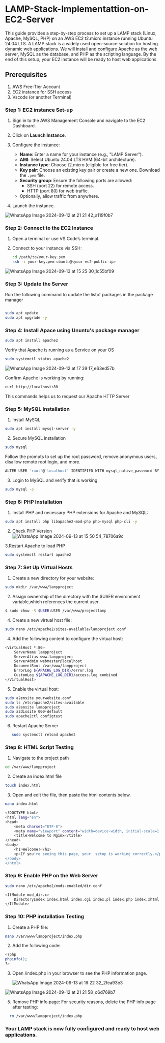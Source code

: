 # LAMP-Stack-Implementattion-on-EC2-Server
This guide provides a step-by-step process to set up a LAMP stack (Linux, Apache, MySQL, PHP) on an AWS EC2 t2.micro instance running Ubuntu 24.04 LTS. A LAMP stack is a widely used open-source solution for hosting dynamic web applications. We will install and configure Apache as the web server, MySQL as the database, and PHP as the scripting language. By the end of this setup, your EC2 instance will be ready to host web applications.

## Prerequisites
1. AWS Free-Tier Account
2. EC2 instance for SSH access
3. Vscode (or another Terminal)
   
### Step 1: EC2 instance Set-up
1. Sign in to the AWS Management Console and navigate to the EC2 Dashboard.
2. Click on **Launch Instance**.
3. Configure the instance:
   - **Name**: Enter a name for your instance (e.g., "LAMP Server").
   - **AMI**: Select Ubuntu 24.04 LTS HVM (64-bit architecture).
   - **Instance type**: Choose t2.micro (eligible for free tier).
   - **Key pair**: Choose an existing key pair or create a new one. Download the `.pem` file.
   - **Security group**: Ensure the following ports are allowed:
     - SSH (port 22) for remote access.
     - HTTP (port 80) for web traffic.
   - Optionally, allow traffic from anywhere.

4. Launch the instance.

![WhatsApp Image 2024-09-12 at 21 21 42_a119f0b7](https://github.com/user-attachments/assets/22f32fc0-c956-4648-8794-61e721c0bf1b)



### Step 2: Connect to the EC2 Instance
1. Open a terminal or use VS Code’s terminal.
2. Connect to your instance via SSH:

    ```bash
    cd /path/to/your-key.pem
    ssh -i your-key.pem ubuntu@<your-ec2-public-ip>
    ```
    

![WhatsApp Image 2024-09-13 at 15 25 30_1c55bf09](https://github.com/user-attachments/assets/4748c8cc-14cf-4c62-af86-e3feffa2d5e0)


### Step 3: Update the Server
Run the following command to update the listof packages in the package manager

```bash

sudo apt update
sudo apt upgrade -y

```
### Step 4: Install Apace using Ununtu's package manager

```bash
sudo apt install apache2
```

Verify that Apache is running as a Service on your OS

```bash
sudo systemctl status apache2
```
![WhatsApp Image 2024-09-12 at 17 39 17_e63ed57b](https://github.com/user-attachments/assets/c51ddddb-960e-42a7-add1-7a97758c02f7)

Confirm Apache is working by running:


```bash
curl http://localhost:80
```

This commands helps us to request our Apache HTTP Server

### Step 5: MySQL Installation
1. Install MySQL

```bash
sudo apt install mysql-server -y
```
2. Secure MySQL installation

```bash
sudo mysql
```
Follow the prompts to set up the root password, remove anonymous users, disallow remote root login, and more.

```bash
ALTER USER 'root'@'localhost' IDENTIFIED WITH mysql_native_password BY 'PassWord.1';
```
3. Login to MySQL and verify that is working
   
```bash
sudo mysql -p
```
### Step 6: PHP Installation
1. Install PHP and necessary PHP extensions for Apache and MySQL:
```bash
sudo apt install php libapache2-mod-php php-mysql php-cli -y
```
2. Check PHP Version
![WhatsApp Image 2024-09-13 at 15 50 54_78706a9c](https://github.com/user-attachments/assets/d8f22740-56fa-4c06-ac3e-b5b30589bcab)

3.Restart Apache to load PHP

```bash
sudo systemctl restart apache2
```
### Step 7: Set Up Virtual Hosts

1. Create a new directory for your website:

```bash
sudo mkdir /var/www/lampproject
```
2. Assign ownership of the directory with the $USER environment variable,which references the current user.

  ```bash
$ sudo chow -R $USER:USER /var/www/projectlamp
```
 
4. Create a new virtual host file:

```bash
sudo nano /etc/apache2/sites-available/lampproject.conf
```

4. Add the following content to configure the virtual host:

```bash
<VirtualHost *:80>
    ServerName lampproject
    ServerAlias www.lampproject
    ServerAdmin webmaster@localhost
    DocumentRoot /var/www/lampproject
    ErrorLog ${APACHE_LOG_DIR}/error.log
    CustomLog ${APACHE_LOG_DIR}/access.log combined
</VirtualHost>
```

5. Enable the virtual host:
   
```bash
sudo a2ensite yourwebsite.conf
sudo ls /etc/apache2/sites-available
sudo a2ensite lampproject
sudo a2dissite 000-default
sudo apache2ctl configtest
```
6. Restart Apache Server

```bash
   sudo systemctl reload apache2
```

### Step 8: HTML Script Testing
1. Navigate to the project path

```bash
cd /var/www/lampproject
```
2. Create an index.html file

```bash
touch index.html
```
3. Open and edit the file, then paste the html contents below.

```bash
nano index.html
```

```bash
<!DOCTYPE html>
<html lang="en">
<head>
    <meta charset="UTF-8">
    <meta name="viewport" content="width=device-width, initial-scale=1.0">
    <title>Welcome to Nginx</title>
</head>
<body>
    <h1>Welcome!</h1>
    <p>If you're seeing this page, your  setup is working correctly.</p>
</body>
</html>
```


### Step 9: Enable PHP on the Web Server

```bash
sudo nano /etc/apache2/mods-enabled/dir.conf
```

```bash
<IfModule mod_dir.c>
    DirectoryIndex index.html index.cgi index.pl index.php index.xhtml index.htm
</IfModule>
```

### Step 10: PHP installation Testing
1. Create a PHP file:

```bash
nano /var/www/lampproject/index.php
```
2. Add the following code:
   
```bash
<?php
phpinfo();
?>
```
3. Open <your-ec2-public-ip>/index.php in your browser to see the PHP information page.

   ![WhatsApp Image 2024-09-13 at 16 22 32_2fea93e3](https://github.com/user-attachments/assets/cb94f104-81b2-4cda-989a-d807f7c57adc)


![WhatsApp Image 2024-09-12 at 21 21 58_c6d769b7](https://github.com/user-attachments/assets/fd3e614e-eb9e-4453-8017-f573a414bbd3)

   
5. Remove PHP info page: For security reasons, delete the PHP info page after testing:


```bash
  rm /var/www/lampproject/index.php
```


   ### Your LAMP stack is now fully configured and ready to host web applications.
